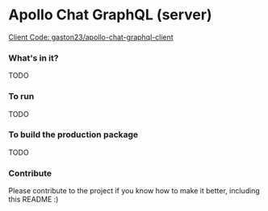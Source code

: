 # Apollo Chat GraphQL (server)

[Client Code: gaston23/apollo-chat-graphql-client](http://github.com/gaston23/apollo-chat-graphql-client)

### What's in it?
TODO

### To run
TODO

### To build the production package
TODO

### Contribute
Please contribute to the project if you know how to make it better, including this README :)
